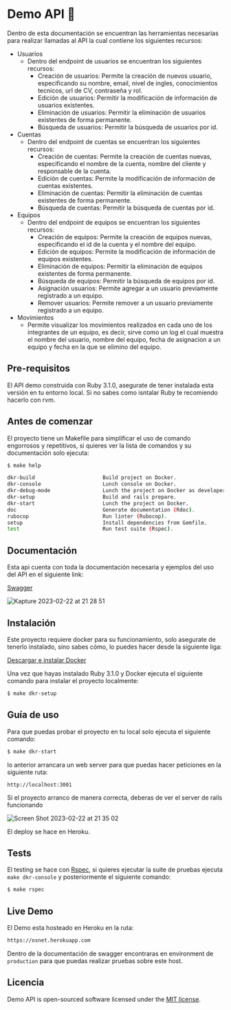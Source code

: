 
# Demo API 🚀

Dentro de esta documentación se encuentran las herramientas necesarias para realizar llamadas al API la cual contiene los siguientes recursos:

- Usuarios
  - Dentro del endpoint de usuarios se encuentran los siguientes recursos:
    - Creación de usuarios: Permite la creación de nuevos usuario, especificando su nombre, email, nivel de ingles, conocimientos tecnicos, url de CV, contraseña y rol.
    - Edición de usuarios: Permitir la modificación de información de usuarios existentes.
    - Eliminación de usuarios: Permitir la eliminación de usuarios existentes de forma permanente.
    - Búsqueda de usuarios: Permitir la búsqueda de usuarios por id.
- Cuentas
  - Dentro del endpoint de cuentas se encuentran los siguientes recursos:
    - Creación de cuentas: Permite la creación de cuentas nuevas, especificando el nombre de la cuenta, nombre del cliente y responsable de la cuenta.
    - Edición de cuentas: Permite la modificación de información de cuentas existentes.
    - Eliminación de cuentas: Permitir la eliminación de cuentas existentes de forma permanente.
    - Búsqueda de cuentas: Permitir la búsqueda de cuentas por id.
- Equipos
  - Dentro del endpoint de equipos se encuentran los siguientes recursos:
    - Creación de equipos: Permite la creación de equipos nuevas, especificando el id de la cuenta y el nombre del equipo.
    - Edición de equipos: Permite la modificación de información de equipos existentes.
    - Eliminación de equipos: Permitir la eliminación de equipos existentes de forma permanente.
    - Búsqueda de equipos: Permitir la búsqueda de equipos por id.
    - Asignación usuarios: Permite agregar a un usuario previamente registrado a un equipo.
    - Remover usuarios: Permite remover a un usuario previamente registrado a un equipo.
- Movimientos
  - Permite visualizar los movimientos realizados en cada uno de los integrantes de un equipo, es decir, sirve como un log el cual muestra el nombre del usuario, nombre del equipo, fecha de asignacion a un equipo y fecha en la que se elimino del equipo. 


## Pre-requisitos
El API demo construida con Ruby 3.1.0, asegurate de tener instalada esta versión en tu entorno local. Si no sabes como isntalar Ruby te recomiendo hacerlo con rvm.

## Antes de comenzar
El proyecto tiene un Makefile para simplificar el uso de comando engorrosos y repetitivos, si quieres ver la lista de comandos y su documentación solo ejecuta:
```bash
$ make help

dkr-build                      Build project on Docker.
dkr-console                    Lunch console on Docker.
dkr-debug-mode                 Lunch the project on Docker as developer mode.
dkr-setup                      Build and rails prepare.
dkr-start                      Lunch the project on Docker.
doc                            Generate documentation (Rdoc).
rubocop                        Run linter (Rubocop).
setup                          Install dependencies from Gemfile.
test                           Run test suite (Rspec).
```
## Documentación
Esta api cuenta con toda la documentación necesaria y ejemplos del uso del API en el siguiente link:

[Swagger](https://osnet.herokuapp.com/api-docs/index.html)

![Kapture 2023-02-22 at 21 28 51](https://user-images.githubusercontent.com/47339360/220815874-78cd13f0-667b-4d43-a05e-f403fd05d1ac.gif)

## Instalación
Este proyecto requiere docker para su funcionamiento, solo asegurate de tenerlo instalado,
sino sabes cómo, lo puedes hacer desde la siguiente liga:

[Descargar e instalar Docker](https://docs.docker.com/get-docker/)

Una vez que hayas instalado Ruby 3.1.0 y Docker ejecuta el siguiente comando para instalar el proyecto localmente:
```bash
$ make dkr-setup
```
## Guía de uso
Para que puedas probar el proyecto en tu local solo ejecuta el siguiente
comando:
```bash
$ make dkr-start
```
lo anterior arrancara un web server para que puedas hacer peticiones en la siguiente ruta:
```
http://localhost:3001
```

Si el proyecto arranco de manera correcta, deberas de ver el server de rails funcionando

![Screen Shot 2023-02-22 at 21 35 02](https://user-images.githubusercontent.com/47339360/220816009-d798919a-dea4-47f4-9637-0af6ca42dcc3.png)

El deploy se hace en Heroku.

## Tests
El testing se hace con [Rspec](https://rspec.info/), si quieres ejecutar la suite de pruebas ejecuta `make dkr-console` y posteriormente el siguiente comando:
```bash
$ make rspec
```
## Live Demo
El Demo esta hosteado en Heroku en la ruta:
```bash
https://osnet.herokuapp.com
```
Dentro de la documentación de swagger encontraras en environment de `production` para que puedas realizar pruebas sobre este host.

## Licencia

Demo API is open-sourced software licensed under the [MIT license](https://opensource.org/licenses/MIT).
